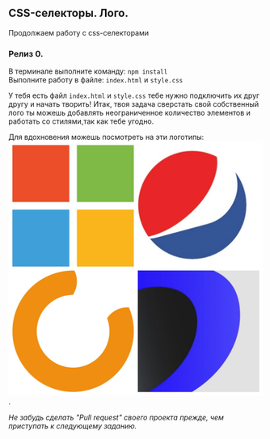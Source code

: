 ## CSS-селекторы. Лого.
Продолжаем работу с css-селекторами

### Релиз 0.
В терминале выполните команду: `npm install`   
Выполните работу в файле: `index.html` и `style.css`   

У тебя есть файл `index.html` и `style.css` тебе нужно подключить их друг другу и начать творить! Итак, твоя задача сверстать свой собственный лого ты можешь добавлять неограниченное количество элементов и работать со стилями,так как тебе угодно.

Для вдохновения можешь посмотреть на эти логотипы: 
![screenshot](readme-assets/logo.jpg).

_Не забудь сделать "Pull request" своего проекта прежде, чем приступать к следующему заданию._
